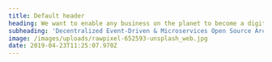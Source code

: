 ```yaml
---
title: Default header
heading: We want to enable any business on the planet to become a digital company!
subheading: 'Decentralized Event-Driven & Microservices Open Source Architecture '
image: /images/uploads/rawpixel-652593-unsplash_web.jpg
date: 2019-04-23T11:25:07.970Z
---
```


